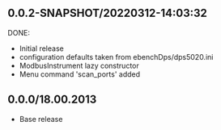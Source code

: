 ## 0.0.2-SNAPSHOT/20220312-14:03:32

DONE:
- Initial release
- configuration defaults taken from ebenchDps/dps5020.ini
- ModbusInstrument lazy constructor
- Menu command 'scan_ports' added



## 0.0.0/18.00.2013

* Base release

